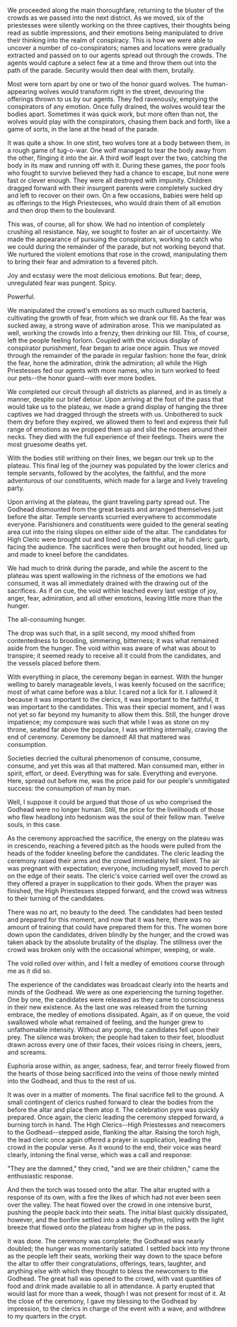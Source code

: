 We proceeded along the main thoroughfare, returning to the bluster of the crowds as we passed into the next district. As we moved, six of the priestesses were silently working on the three captives, their thoughts being read as subtle impressions, and their emotions being manipulated to drive their thinking into the realm of conspiracy. This is how we were able to uncover a number of co-conspirators; names and locations were gradually extracted and passed on to our agents spread out through the crowds. The agents would capture a select few at a time and throw them out into the path of the parade. Security would then deal with them, brutally.

Most were torn apart by one or two of the honor guard wolves. The human-appearing wolves would transform right in the street, devouring the offerings thrown to us by our agents. They fed ravenously, emptying the conspirators of any emotion. Once fully drained, the wolves would tear the bodies apart. Sometimes it was quick work, but more often than not, the wolves would play with the conspirators, chasing them back and forth, like a game of sorts, in the lane at the head of the parade. 

It was quite a show. In one stint, two wolves tore at a body between them, in a rough game of tug-o-war. One wolf managed to tear the body away from the other, flinging it into the air. A third wolf leapt over the two, catching the body in its maw and running off with it. During these games, the poor fools who fought to survive believed they had a chance to escape, but none were fast or clever enough. They were all destroyed with impunity. Children dragged forward with their insurgent parents were completely sucked dry and left to recover on their own. On a few occasions, babies were held up as offerings to the High Priestesses, who would drain them of all emotion and then drop them to the boulevard.

This was, of course, all for show. We had no intention of completely crushing all resistance. Nay, we sought to foster an air of uncertainty. We made the appearance of pursuing the conspirators, working to catch who we could during the remainder of the parade, but not working beyond that. We nurtured the violent emotions that rose in the crowd, manipulating them to bring their fear and admiration to a fevered pitch.

Joy and ecstasy were the most delicious emotions. But fear; deep, unregulated fear was pungent. Spicy.

Powerful.

We manipulated the crowd's emotions as so much cultured bacteria, cultivating the growth of fear, from which we drank our fill. As the fear was sucked away, a strong wave of admiration arose. This we manipulated as well, working the crowds into a frenzy, then drinking our fill. This, of course, left the people feeling forlorn. Coupled with the vicious display of conspirator punishment, fear began to arise once again. Thus we moved through the remainder of the parade in regular fashion: hone the fear, drink the fear, hone the admiration, drink the admiration; all while the High Priestesses fed our agents with more names, who in turn worked to feed our pets--the honor guard--with ever more bodies.

We completed our circuit through all districts as planned, and in as timely a manner, despite our brief detour. Upon arriving at the foot of the pass that would take us to the plateau, we made a grand display of hanging the three captives we had dragged through the streets with us. Unbothered to suck them dry before they expired, we allowed them to feel and express their full range of emotions as we propped them up and slid the nooses around their necks. They died with the full experience of their feelings. Theirs were the most gruesome deaths yet.

With the bodies still writhing on their lines, we began our trek up to the plateau. This final leg of the journey was populated by the lower clerics and temple servants, followed by the acolytes, the faithful, and the more adventurous of our constituents, which made for a large and lively traveling party.

Upon arriving at the plateau, the giant traveling party spread out. The Godhead dismounted from the great beasts and arranged themselves just before the altar. Temple servants scurried everywhere to accommodate everyone. Parishioners and  constituents were guided to the general seating area cut into the rising slopes on either side of the altar. The candidates for High Cleric were brought out and lined up before the altar, in full cleric garb, facing the audience. The sacrifices were then brought out hooded, lined up and made to kneel before the candidates.

We had much to drink during the parade, and while the ascent to the plateau was spent wallowing in the richness of the emotions we had consumed, it was all immediately drained with the drawing out of the sacrifices. As if on cue, the void within leached every last vestige of joy, anger, fear, admiration, and all other emotions, leaving little more than the hunger.

The all-consuming hunger.

The drop was such that, in a split second, my mood shifted from contentedness to brooding, simmering, bitterness; it was what remained aside from the hunger. The void within was aware of what was about to transpire; it seemed ready to receive all it could from the candidates, and the vessels placed before them.

With everything in place, the ceremony began in earnest. With the hunger welling to barely manageable levels, I was keenly focused on the sacrifice; most of what came before was a blur. I cared not a lick for it. I allowed it because it was important to the clerics, it was important to the faithful, it was important to the candidates. This was their special moment, and I was not yet so far beyond my humanity to allow them this. Still, the hunger drove impatience; my composure was such that while I was as stone on my throne, seated far above the populace, I was writhing internally, craving the end of ceremony. Ceremony be damned! All that mattered was consumption.

Societies decried the cultural phenomenon of consume, consume, consume, and yet this was all that mattered. Man consumed man, either in spirit, effort, or deed. Everything was for sale. Everything and everyone. Here, spread out before me, was the price paid for our people's unmitigated success: the consumption of man by man.

Well, I suppose it could be argued that those of us who comprised the Godhead were no longer human. Still, the price for the livelihoods of those who flew headlong into hedonism was the soul of their fellow man. Twelve souls, in this case.

As the ceremony approached the sacrifice, the energy on the plateau was in crescendo, reaching a fevered pitch as the hoods were pulled from the heads of the fodder kneeling before the candidates. The cleric leading the ceremony raised their arms and the crowd immediately fell silent. The air was pregnant with expectation; everyone, including myself, moved to perch on the edge of their seats. The cleric's voice carried well over the crowd as they offered a prayer in supplication to their gods. When the prayer was finished, the High Priestesses stepped forward, and the crowd was witness to their turning of the candidates. 

There was no art, no beauty to the deed. The candidates had been tested and prepared for this moment, and now that it was here, there was no amount of training that could have prepared them for this. The women bore down upon the candidates, driven blindly by the hunger, and the crowd was taken aback by the absolute brutality of the display. The stillness over the crowd was broken only with the occasional whimper, weeping, or wale.

The void rolled over within, and I felt a medley of emotions course through me as it did so.

The experience of the candidates was broadcast clearly into the hearts and minds of the Godhead. We were as one experiencing the turning together. One by one, the candidates were released as they came to consciousness in their new existence. As the last one was released from the turning embrace, the medley of emotions dissipated. Again, as if on queue, the void swallowed whole what remained of feeling, and the hunger grew to unfathomable intensity. Without any pomp, the candidates fell upon their prey. The silence was broken; the people had taken to their feet, bloodlust drawn across every one of their faces, their voices rising in cheers, jeers, and screams.

Euphoria arose within, as anger, sadness, fear, and terror freely flowed from the hearts of those being sacrificed into the veins of those newly minted into the Godhead, and thus to the rest of us.

It was over in a matter of moments. The final sacrifice fell to the ground. A small contingent of clerics rushed forward to clear the bodies from the before the altar and place them atop it. The celebration pyre was quickly prepared. Once again, the cleric leading the ceremony stepped forward, a burning torch in hand. The High Clerics--High Priestesses and newcomers to the Godhead--stepped aside, flanking the altar. Raising the torch high, the lead cleric once again offered a prayer in supplication, leading the crowd in the popular verse. As it wound to the end, their voice was heard clearly, intoning the final verse, which was a call and response:

"They are the damned," they cried, "and we are their children," came the enthusiastic response.

And then the torch was tossed onto the altar. The altar erupted with a response of its own, with a fire the likes of which had not ever been seen over the valley. The heat flowed over the crowd in one intensive burst, pushing the people back into their seats. The initial blast quickly dissipated, however, and the bonfire settled into a steady rhythm, rolling with the light breeze that flowed onto the plateau from higher up in the pass.

It was done. The ceremony was complete; the Godhead was nearly doubled; the hunger was momentarily satiated. I settled back into my throne as the people left their seats, working their way down to the space before the altar to offer their congratulations, offerings, tears, laughter, and anything else with which they thought to bless the newcomers to the Godhead. The great hall was opened to the crowd, with vast quantities of food and drink made available to all in attendance. A party erupted that would last for more than a week, though I was not present for most of it. At the close of the ceremony, I gave my blessing to the Godhead by impression, to the clerics in charge of the event with a wave, and withdrew to my quarters in the crypt.